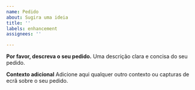 ```yaml
---
name: Pedido
about: Sugira uma ideia
title: ''
labels: enhancement
assignees: ''

---
```


**Por favor, descreva o seu pedido.**
Uma descrição clara e concisa do seu pedido.

**Contexto adicional**
Adicione aqui qualquer outro contexto ou capturas de ecrã sobre o seu pedido.
